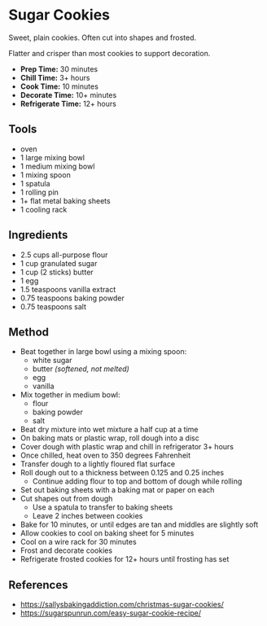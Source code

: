 # Sugar Cookies

Sweet, plain cookies. Often cut into shapes and frosted.

Flatter and crisper than most cookies to support decoration.

- **Prep Time:** 30 minutes
- **Chill Time:** 3+ hours
- **Cook Time:** 10 minutes
- **Decorate Time:** 10+ minutes
- **Refrigerate Time:** 12+ hours

## Tools

- oven
- 1 large mixing bowl
- 1 medium mixing bowl
- 1 mixing spoon
- 1 spatula
- 1 rolling pin
- 1+ flat metal baking sheets
- 1 cooling rack

## Ingredients

- 2.5 cups all-purpose flour
- 1 cup granulated sugar
- 1 cup (2 sticks) butter
- 1 egg
- 1.5 teaspoons vanilla extract
- 0.75 teaspoons baking powder
- 0.75 teaspoons salt

## Method

- Beat together in large bowl using a mixing spoon:
    - white sugar
    - butter *(softened, not melted)*
    - egg
    - vanilla
- Mix together in medium bowl:
    - flour
    - baking powder
    - salt
- Beat dry mixture into wet mixture a half cup at a time
- On baking mats or plastic wrap, roll dough into a disc
- Cover dough with plastic wrap and chill in refrigerator 3+ hours
- Once chilled, heat oven to 350 degrees Fahrenheit
- Transfer dough to a lightly floured flat surface
- Roll dough out to a thickness between 0.125 and 0.25 inches
    - Continue adding flour to top and bottom of dough while rolling
- Set out baking sheets with a baking mat or paper on each
- Cut shapes out from dough
    - Use a spatula to transfer to baking sheets
    - Leave 2 inches between cookies
- Bake for 10 minutes, or until edges are tan and middles are slightly soft
- Allow cookies to cool on baking sheet for 5 minutes
- Cool on a wire rack for 30 minutes
- Frost and decorate cookies
- Refrigerate frosted cookies for 12+ hours until frosting has set

## References

- https://sallysbakingaddiction.com/christmas-sugar-cookies/
- https://sugarspunrun.com/easy-sugar-cookie-recipe/
